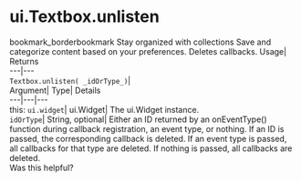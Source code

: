  
#  ui.Textbox.unlisten 
bookmark_borderbookmark Stay organized with collections  Save and categorize content based on your preferences.
Deletes callbacks. 
Usage| Returns  
---|---  
`Textbox.unlisten( _idOrType_)`|   
Argument|  Type| Details  
---|---|---  
this: `ui.widget`| ui.Widget| The ui.Widget instance.  
`idOrType`| String, optional| Either an ID returned by an onEventType() function during callback registration, an event type, or nothing. If an ID is passed, the corresponding callback is deleted. If an event type is passed, all callbacks for that type are deleted. If nothing is passed, all callbacks are deleted.  
Was this helpful?
